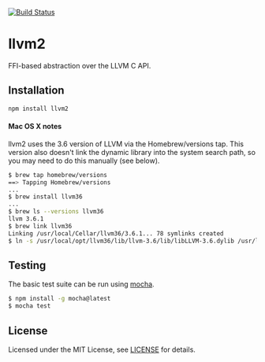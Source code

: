 [![Build Status][travis-image]][travis-url]

# llvm2

FFI-based abstraction over the LLVM C API.

## Installation

```sh
npm install llvm2
```

#### Mac OS X notes

llvm2 uses the 3.6 version of LLVM via the Homebrew/versions tap. This version also doesn't link the dynamic library into the system search path, so you may need to do this manually (see below).

```sh
$ brew tap homebrew/versions
==> Tapping Homebrew/versions
...
$ brew install llvm36
...
$ brew ls --versions llvm36
llvm 3.6.1
$ brew link llvm36
Linking /usr/local/Cellar/llvm36/3.6.1... 78 symlinks created
$ ln -s /usr/local/opt/llvm36/lib/llvm-3.6/lib/libLLVM-3.6.dylib /usr/local/lib/libLLVM-3.6.dylib
```

## Testing

The basic test suite can be run using [mocha](http://mochajs.org/).

```sh
$ npm install -g mocha@latest
$ mocha test
```

## License

Licensed under the MIT License, see [LICENSE](LICENSE) for details.

[travis-image]: https://img.shields.io/travis/dirk/llvm2/master.svg?style=flat-square
[travis-url]: https://travis-ci.org/dirk/llvm2

